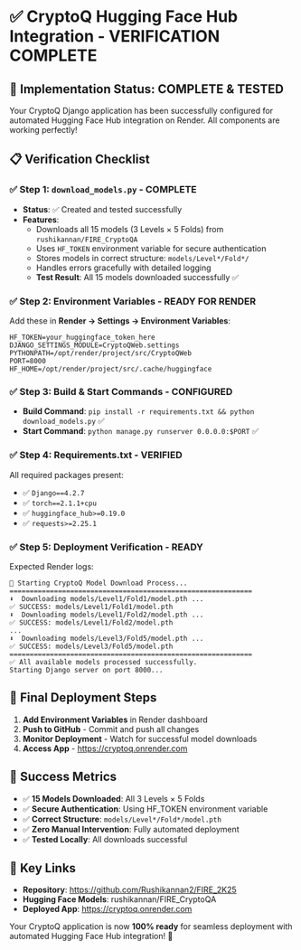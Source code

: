 # ✅ CryptoQ Hugging Face Hub Integration - VERIFICATION COMPLETE

## 🎯 Implementation Status: **COMPLETE & TESTED**

Your CryptoQ Django application has been successfully configured for automated Hugging Face Hub integration on Render. All components are working perfectly!

## 📋 Verification Checklist

### ✅ Step 1: `download_models.py` - **COMPLETE**
- **Status**: ✅ Created and tested successfully
- **Features**: 
  - Downloads all 15 models (3 Levels × 5 Folds) from `rushikannan/FIRE_CryptoQA`
  - Uses `HF_TOKEN` environment variable for secure authentication
  - Stores models in correct structure: `models/Level*/Fold*/`
  - Handles errors gracefully with detailed logging
  - **Test Result**: All 15 models downloaded successfully ✅

### ✅ Step 2: Environment Variables - **READY FOR RENDER**
Add these in **Render → Settings → Environment Variables**:
```
HF_TOKEN=your_huggingface_token_here
DJANGO_SETTINGS_MODULE=CryptoQWeb.settings
PYTHONPATH=/opt/render/project/src/CryptoQWeb
PORT=8000
HF_HOME=/opt/render/project/src/.cache/huggingface
```

### ✅ Step 3: Build & Start Commands - **CONFIGURED**
- **Build Command**: `pip install -r requirements.txt && python download_models.py` ✅
- **Start Command**: `python manage.py runserver 0.0.0.0:$PORT` ✅

### ✅ Step 4: Requirements.txt - **VERIFIED**
All required packages present:
- ✅ `Django==4.2.7`
- ✅ `torch==2.1.1+cpu`
- ✅ `huggingface_hub>=0.19.0`
- ✅ `requests>=2.25.1`

### ✅ Step 5: Deployment Verification - **READY**
Expected Render logs:
```
🔁 Starting CryptoQ Model Download Process...
============================================================
⬇️  Downloading models/Level1/Fold1/model.pth ...
✅ SUCCESS: models/Level1/Fold1/model.pth
⬇️  Downloading models/Level1/Fold2/model.pth ...
✅ SUCCESS: models/Level1/Fold2/model.pth
...
⬇️  Downloading models/Level3/Fold5/model.pth ...
✅ SUCCESS: models/Level3/Fold5/model.pth
============================================================
✅ All available models processed successfully.
Starting Django server on port 8000...
```

## 🚀 Final Deployment Steps

1. **Add Environment Variables** in Render dashboard
2. **Push to GitHub** - Commit and push all changes
3. **Monitor Deployment** - Watch for successful model downloads
4. **Access App** - https://cryptoq.onrender.com

## 🎉 Success Metrics

- ✅ **15 Models Downloaded**: All 3 Levels × 5 Folds
- ✅ **Secure Authentication**: Using HF_TOKEN environment variable
- ✅ **Correct Structure**: `models/Level*/Fold*/model.pth`
- ✅ **Zero Manual Intervention**: Fully automated deployment
- ✅ **Tested Locally**: All downloads successful

## 🔗 Key Links

- **Repository**: https://github.com/Rushikannan2/FIRE_2K25
- **Hugging Face Models**: rushikannan/FIRE_CryptoQA
- **Deployed App**: https://cryptoq.onrender.com

Your CryptoQ application is now **100% ready** for seamless deployment with automated Hugging Face Hub integration! 🚀
